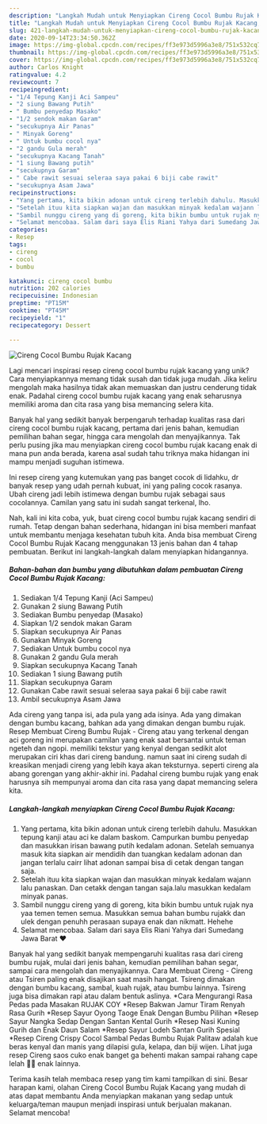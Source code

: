 ```yaml
---
description: "Langkah Mudah untuk Menyiapkan Cireng Cocol Bumbu Rujak Kacang, Sempurna"
title: "Langkah Mudah untuk Menyiapkan Cireng Cocol Bumbu Rujak Kacang, Sempurna"
slug: 421-langkah-mudah-untuk-menyiapkan-cireng-cocol-bumbu-rujak-kacang-sempurna
date: 2020-09-14T23:34:50.362Z
image: https://img-global.cpcdn.com/recipes/ff3e973d5996a3e8/751x532cq70/cireng-cocol-bumbu-rujak-kacang-foto-resep-utama.jpg
thumbnail: https://img-global.cpcdn.com/recipes/ff3e973d5996a3e8/751x532cq70/cireng-cocol-bumbu-rujak-kacang-foto-resep-utama.jpg
cover: https://img-global.cpcdn.com/recipes/ff3e973d5996a3e8/751x532cq70/cireng-cocol-bumbu-rujak-kacang-foto-resep-utama.jpg
author: Carlos Knight
ratingvalue: 4.2
reviewcount: 7
recipeingredient:
- "1/4 Tepung Kanji Aci Sampeu"
- "2 siung Bawang Putih"
- " Bumbu penyedap Masako"
- "1/2 sendok makan Garam"
- "secukupnya Air Panas"
- " Minyak Goreng"
- " Untuk bumbu cocol nya"
- "2 gandu Gula merah"
- "secukupnya Kacang Tanah"
- "1 siung Bawang putih"
- "secukupnya Garam"
- " Cabe rawit sesuai seleraa saya pakai 6 biji cabe rawit"
- "secukupnya Asam Jawa"
recipeinstructions:
- "Yang pertama, kita bikin adonan untuk cireng terlebih dahulu. Masukkan tepung kanji atau aci ke dalam baskom. Campurkan bumbu penyedap dan masukkan irisan bawang putih kedalam adonan. Setelah semuanya masuk kita siapkan air mendidih dan tuangkan kedalam adonan dan jangan terlalu cairr lihat adonan sampai bisa di cetak dengan tangan saja."
- "Setelah ituu kita siapkan wajan dan masukkan minyak kedalam wajann lalu panaskan. Dan cetakk dengan tangan saja.lalu masukkan kedalam minyak panas."
- "Sambil nunggu cireng yang di goreng, kita bikin bumbu untuk rujak nya yaa temen temen semua. Masukkan semua bahan bumbu rujakk dan ulek dengan penuhh perasaan supaya enak dan nikmatt. Hehehe"
- "Selamat mencobaa. Salam dari saya Elis Riani Yahya dari Sumedang Jawa Barat ❤"
categories:
- Resep
tags:
- cireng
- cocol
- bumbu

katakunci: cireng cocol bumbu 
nutrition: 202 calories
recipecuisine: Indonesian
preptime: "PT15M"
cooktime: "PT45M"
recipeyield: "1"
recipecategory: Dessert

---
```



![Cireng Cocol Bumbu Rujak Kacang](https://img-global.cpcdn.com/recipes/ff3e973d5996a3e8/751x532cq70/cireng-cocol-bumbu-rujak-kacang-foto-resep-utama.jpg)

Lagi mencari inspirasi resep cireng cocol bumbu rujak kacang yang unik? Cara menyiapkannya memang tidak susah dan tidak juga mudah. Jika keliru mengolah maka hasilnya tidak akan memuaskan dan justru cenderung tidak enak. Padahal cireng cocol bumbu rujak kacang yang enak seharusnya memiliki aroma dan cita rasa yang bisa memancing selera kita.

Banyak hal yang sedikit banyak berpengaruh terhadap kualitas rasa dari cireng cocol bumbu rujak kacang, pertama dari jenis bahan, kemudian pemilihan bahan segar, hingga cara mengolah dan menyajikannya. Tak perlu pusing jika mau menyiapkan cireng cocol bumbu rujak kacang enak di mana pun anda berada, karena asal sudah tahu triknya maka hidangan ini mampu menjadi suguhan istimewa.

Ini resep cireng yang kutemukan yang pas banget cocok di lidahku, dr banyak resep yang udah pernah kubuat, ini yang paling cocok rasanya. Ubah cireng jadi lebih istimewa dengan bumbu rujak sebagai saus cocolannya. Camilan yang satu ini sudah sangat terkenal, lho.


Nah, kali ini kita coba, yuk, buat cireng cocol bumbu rujak kacang sendiri di rumah. Tetap dengan bahan sederhana, hidangan ini bisa memberi manfaat untuk membantu menjaga kesehatan tubuh kita. Anda bisa membuat Cireng Cocol Bumbu Rujak Kacang menggunakan 13 jenis bahan dan 4 tahap pembuatan. Berikut ini langkah-langkah dalam menyiapkan hidangannya.

<!--inarticleads1-->

##### Bahan-bahan dan bumbu yang dibutuhkan dalam pembuatan Cireng Cocol Bumbu Rujak Kacang:

1. Sediakan 1/4 Tepung Kanji (Aci Sampeu)
1. Gunakan 2 siung Bawang Putih
1. Sediakan  Bumbu penyedap (Masako)
1. Siapkan 1/2 sendok makan Garam
1. Siapkan secukupnya Air Panas
1. Gunakan  Minyak Goreng
1. Sediakan  Untuk bumbu cocol nya
1. Gunakan 2 gandu Gula merah
1. Siapkan secukupnya Kacang Tanah
1. Sediakan 1 siung Bawang putih
1. Siapkan secukupnya Garam
1. Gunakan  Cabe rawit sesuai seleraa saya pakai 6 biji cabe rawit
1. Ambil secukupnya Asam Jawa


Ada cireng yang tanpa isi, ada pula yang ada isinya. Ada yang dimakan dengan bumbu kacang, bahkan ada yang dimakan dengan bumbu rujak. Resep Membuat Cireng Bumbu Rujak - Cireng atau yang terkenal dengan aci goreng ini merupakan camilan yang enak saat bersantai untuk teman ngeteh dan ngopi. memiliki tekstur yang kenyal dengan sedikit alot merupakan ciri khas dari cireng bandung. namun saat ini cireng sudah di kreasikan menjadi cireng yang lebih kaya akan teksturnya. seperti cireng ala abang gorengan yang akhir-akhir ini. Padahal cireng bumbu rujak yang enak harusnya sih mempunyai aroma dan cita rasa yang dapat memancing selera kita. 

<!--inarticleads2-->

##### Langkah-langkah menyiapkan Cireng Cocol Bumbu Rujak Kacang:

1. Yang pertama, kita bikin adonan untuk cireng terlebih dahulu. Masukkan tepung kanji atau aci ke dalam baskom. Campurkan bumbu penyedap dan masukkan irisan bawang putih kedalam adonan. Setelah semuanya masuk kita siapkan air mendidih dan tuangkan kedalam adonan dan jangan terlalu cairr lihat adonan sampai bisa di cetak dengan tangan saja.
1. Setelah ituu kita siapkan wajan dan masukkan minyak kedalam wajann lalu panaskan. Dan cetakk dengan tangan saja.lalu masukkan kedalam minyak panas.
1. Sambil nunggu cireng yang di goreng, kita bikin bumbu untuk rujak nya yaa temen temen semua. Masukkan semua bahan bumbu rujakk dan ulek dengan penuhh perasaan supaya enak dan nikmatt. Hehehe
1. Selamat mencobaa. Salam dari saya Elis Riani Yahya dari Sumedang Jawa Barat ❤


Banyak hal yang sedikit banyak mempengaruhi kualitas rasa dari cireng bumbu rujak, mulai dari jenis bahan, kemudian pemilihan bahan segar, sampai cara mengolah dan menyajikannya. Cara Membuat Cireng - Cireng atau Tsiren paling enak disajikan saat masih hangat. Tsireng dimakan dengan bumbu kacang, sambal, kuah rujak, atau bumbu lainnya. Tsireng juga bisa dimakan rapi atau dalam bentuk aslinya. *Cara Mengurangi Rasa Pedas pada Masakan RUJAK COY *Resep Bakwan Jamur Tiram Renyah Rasa Gurih *Resep Sayur Oyong Taoge Enak Dengan Bumbu Pilihan *Resep Sayur Nangka Sedap Dengan Santan Kental Gurih *Resep Nasi Kuning Gurih dan Enak Daun Salam *Resep Sayur Lodeh Santan Gurih Spesial *Resep Cireng Crispy Cocol Sambal Pedas Bumbu Rujak Palitaw adalah kue beras kenyal dan manis yang dilapisi gula, kelapa, dan biji wijen. Lihat juga resep Cireng saos cuko enak banget ga behenti makan sampai rahang cape lelah 😬😬 enak lainnya. 

Terima kasih telah membaca resep yang tim kami tampilkan di sini. Besar harapan kami, olahan Cireng Cocol Bumbu Rujak Kacang yang mudah di atas dapat membantu Anda menyiapkan makanan yang sedap untuk keluarga/teman maupun menjadi inspirasi untuk berjualan makanan. Selamat mencoba!

